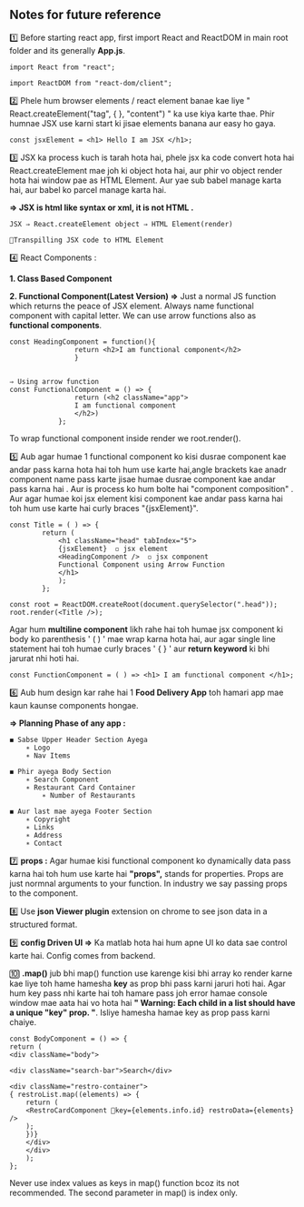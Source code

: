 ## Notes for future reference

1️⃣ Before starting react app, first import React and ReactDOM in main root folder and its generally **App.js**.

    import React from "react";

    import ReactDOM from "react-dom/client";

2️⃣ Phele hum browser elements / react element banae kae liye " React.createElement("tag", { }, "content") " ka use kiya karte thae. Phir humnae JSX use karni start ki jisae elements banana aur easy ho gaya.

    const jsxElement = <h1> Hello I am JSX </h1>;

3️⃣ JSX ka process kuch is tarah hota hai, phele jsx ka code convert hota hai React.createElement mae joh ki object hota hai, aur phir vo object render hota hai window pae as HTML Element. Aur yae sub babel manage karta hai, aur babel ko parcel manage karta hai.

**⇒ JSX is html like syntax or xml, it is not HTML .**

    JSX ⇒ React.createElement object ⇒ HTML Element(render)

    🔸Transpilling JSX code to HTML Element

4️⃣ React Components :

**1. Class Based Component**

**2. Functional Component(Latest Version) ⇒** Just a normal JS function which returns the peace of JSX element. Always name functional component with capital letter. We can use arrow functions also as **functional components**.

    const HeadingComponent = function(){
                    return <h2>I am functional component</h2>
                    }


    ⇒ Using arrow function
    const FunctionalComponent = () => {
                    return (<h2 className="app">
                    I am functional component
                    </h2>)
                };

To wrap functional component inside render we root.render(<HeadingComponent/>).

5️⃣ Aub agar humae 1 functional component ko kisi dusrae component kae andar pass karna hota hai toh hum use karte hai,angle brackets kae anadr component name pass karte jisae humae dusrae component kae andar pass karna hai . Aur is process ko hum bolte hai "component composition" .
Aur agar humae koi jsx element kisi component kae andar pass karna hai toh hum use karte hai curly braces "{jsxElement}".

    const Title = ( ) => {
            return (
                <h1 className="head" tabIndex="5">
                {jsxElement}  ◽ jsx element
                <HeadingComponent />  ◽ jsx component
                Functional Component using Arrow Function
                </h1>
                );
            };

    const root = ReactDOM.createRoot(document.querySelector(".head"));
    root.render(<Title />);

Agar hum **multiline component** likh rahe hai toh humae jsx component ki body ko parenthesis ' ( ) ' mae wrap karna hota hai, aur agar single line statement hai toh humae curly braces ' { } ' aur **return keyword** ki bhi jarurat nhi hoti hai.

    const FunctionComponent = ( ) => <h1> I am functional component </h1>;

6️⃣ Aub hum design kar rahe hai 1 **Food Delivery App** toh hamari app mae kaun kaunse components hongae.

**⇒ Planning Phase of any app :**

    ◼ Sabse Upper Header Section Ayega
        ∗ Logo
        ∗ Nav Items

    ◼ Phir ayega Body Section
        ∗ Search Component
        ∗ Restaurant Card Container
            ∗ Number of Restaurants

    ◼ Aur last mae ayega Footer Section
        ∗ Copyright
        ∗ Links
        ∗ Address
        ∗ Contact

7️⃣ **props :** Agar humae kisi functional component ko dynamically data pass karna hai toh hum use karte hai **"props",** stands for properties. Props are just normnal arguments to your function. In industry we say passing props to the component.

8️⃣ Use **json Viewer plugin** extension on chrome to see json data in a structured format.

9️⃣ **config Driven UI ⇒** Ka matlab hota hai hum apne UI ko data sae control karte hai. Config comes from backend.

🔟 **.map()** jub bhi map() function use karenge kisi bhi array ko render karne kae liye toh hame hamesha **key** as prop bhi pass karni jaruri hoti hai. Agar hum key pass nhi karte hai toh hamare pass joh error hamae console window mae aata hai vo hota hai **" Warning: Each child in a list should have a unique "key" prop. "**. Isliye hamesha hamae key as prop pass karni chaiye.

    const BodyComponent = () => {
    return (
    <div className="body">

    <div className="search-bar">Search</div>

    <div className="restro-container">
    { restroList.map((elements) => {
        return (
        <RestroCardComponent 🔸key={elements.info.id} restroData={elements} />
        );
        })}
        </div>
        </div>
        );
    };

Never use index values as keys in map() function bcoz its not recommended. The second parameter in map() is index only.
